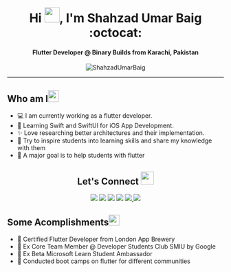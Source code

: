 <h1 align="center">Hi <img src="https://media.giphy.com/media/hvRJCLFzcasrR4ia7z/giphy.gif" height="35px" width="35px">, I'm Shahzad Umar Baig :octocat: </h1>
<h4 align="center">Flutter Developer @ Binary Builds from Karachi, Pakistan</h3>
<p align="center"> <img src="https://komarev.com/ghpvc/?username=ShahzadUmarBaig&label=Profile%20views&color=0e75b6&style=flat" alt="ShahzadUmarBaig" /> </p>
<hr/>

<!-- ### Who am I ? 👨‍💻 -->
<h2 align="left">Who am I<img src="https://media.giphy.com/media/pDh3IDoUswmZrqdRip/giphy.gif" height="27px" width="25px"></h2>

- 💻 I am currently working as a flutter developer.
- 🌱 Learning Swift and SwiftUI for iOS App Development.
- ✨ Love researching better architectures and their implementation.
- 📢 Try to inspire students into learning skills and share my knowledge with them
- 🎯 A major goal is to help students with flutter

<h2 align="center"> Let's Connect <img src="https://media.giphy.com/media/jOz35yxbuhvVQDKrce/giphy.gif" height="30px" width="30px"></h2>

<div align="center">

<a href="https://github.com/usamasarwar/">
<img src="https://img.shields.io/badge/Github-211F1F?style=for-the-badge&logo=GitHub&logoColor=ffffff"></a>

<a href="https://www.linkedin.com/in/shahzadubaig/">
<img src="https://img.shields.io/badge/Linkedin-0077B5?style=for-the-badge&logo=Linkedin&logoColor=ffffff"></a>

<a href="https://web.facebook.com/ShahzadUmarBaig/?_rdc=1&_rdr">
<img src="https://img.shields.io/badge/Facebook-1877F2?style=for-the-badge&logo=Facebook&logoColor=ffffff"></a>

<a href="mailto:ShahzadUBaig@gmail.com">
<img src="https://img.shields.io/badge/Gmail-D44638?style=for-the-badge&logo=gmail&logoColor=ffffff"></a>

<a href="https://stackoverflow.com/users/14641365/shahzad-umar-baig">
    <img src="https://img.shields.io/badge/Stack_Overflow-FE7A16?style=for-the-badge&logo=stack-overflow&logoColor=white" />
</a>

<a href="https://shahzadumarbaig.medium.com/">
    <img src="https://img.shields.io/badge/Medium-12100E?style=for-the-badge&logo=medium&logoColor=white" />
</a>
</div>

<!-- # Some Acomplishments: 🚀 -->
<h2 align="left">Some Acomplishments<img src="https://media.giphy.com/media/fKETksW97z52ZobFpG/giphy.gif" height="25px" width="25px"></h2>

- 🥇 Certified Flutter Developer from London App Brewery
- 🥈 Ex Core Team Member @ Developer Students Club SMIU by Google
- 🥉 Ex Beta Microsoft Learn Student Ambassador
- 🏅 Conducted boot camps on flutter for different communities
